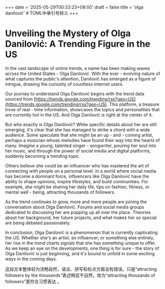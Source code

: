 +++
date = '2025-05-29T00:33:23+08:00'
draft = false
title = 'olga danilović' # TOML中单引号转义
+++

# Unveiling the Mystery of Olga Danilović: A Trending Figure in the US

In the vast landscape of online trends, a name has been making waves across the United States - Olga Danilović. With the ever - evolving nature of what captures the public's attention, Danilović has emerged as a figure of intrigue, drawing the curiosity of countless internet users.

Our journey to understand Olga Danilović begins with the trend data sourced from [https://trends.google.com/trending/rss?geo=US](https://trends.google.com/trending/rss?geo=US). This platform, a treasure trove of real - time information, showcases the topics and personalities that are currently hot in the US. And Olga Danilović is right at the center of it.

But who exactly is Olga Danilović? While specific details about her are still emerging, it's clear that she has managed to strike a chord with a wide audience. Some speculate that she might be an up - and - coming artist, perhaps a musician whose melodies have found their way into the hearts of many. Imagine a young, talented singer - songwriter, pouring her soul into her music, and through the power of social media and digital platforms, suddenly becoming a trending topic.

Others believe she could be an influencer who has mastered the art of connecting with people on a personal level. In a world where social media has become a dominant force, influencers like Olga Danilović have the ability to shape opinions, inspire lifestyles, and build communities. For example, she might be sharing her daily life, tips on fashion, fitness, or mental well - being, attracting thousands of followers.

As the trend continues to grow, more and more people are joining the conversation about Olga Danilović. Forums and social media groups dedicated to discussing her are popping up all over the place. Theories about her background, her future projects, and what makes her so special are being debated passionately.

In conclusion, Olga Danilović is a phenomenon that is currently captivating the US. Whether she's an artist, an influencer, or something else entirely, her rise in the trend charts signals that she has something unique to offer. As we keep an eye on the developments, one thing is for sure - the story of Olga Danilović is just beginning, and it's bound to unfold in some exciting ways in the coming days.

这段文本整体较为流畅自然，语法、拼写和标点方面没有错误。只是“attracting followers by the thousands”表述稍显不自然，改为“attracting thousands of followers”更符合习惯表达 。